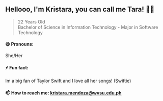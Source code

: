 ## Hellooo, I'm Kristara, you can call me Tara! :zany_face::hand_over_mouth:
> 22 Years Old<br>
  Bachelor of Science in Information Technology - Major in Software Technology<br>
  
#### 😄 Pronouns:
She/Her
#### ⚡ Fun fact:
Im a big fan of Taylor Swift and I love all her songs! (Swiftie)
#### 📫 How to reach me: kristara.mendoza@wvsu.edu.ph
<!--
**kmendoza/kmendoza** is a special repository because its `README.md` (this file) appears on your GitHub profile.
Here are some ideas to get you started:

- 🔭 I’m currently working on ...
- 🌱 I’m currently learning ...
- 👯 I’m looking to collaborate on ...
- 🤔 I’m looking for help with ...
- 💬 Ask me about ...
- 📫 How to reach me: ...
- 😄 Pronouns: ...
- ⚡ Fun fact: ...
-->
